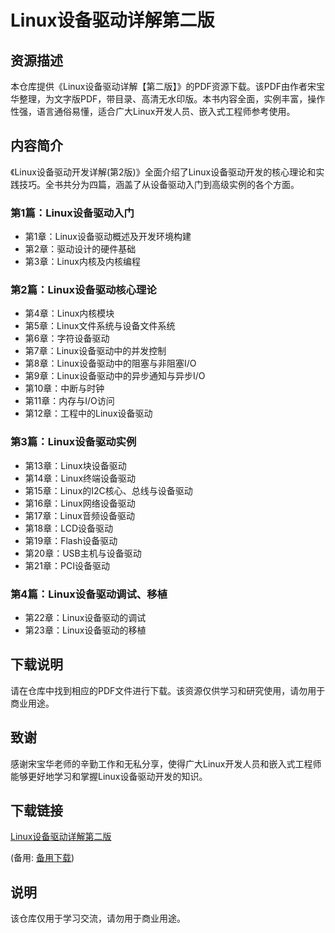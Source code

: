 # Linux设备驱动详解第二版

## 资源描述

本仓库提供《Linux设备驱动详解【第二版】》的PDF资源下载。该PDF由作者宋宝华整理，为文字版PDF，带目录、高清无水印版。本书内容全面，实例丰富，操作性强，语言通俗易懂，适合广大Linux开发人员、嵌入式工程师参考使用。

## 内容简介

《Linux设备驱动开发详解(第2版)》全面介绍了Linux设备驱动开发的核心理论和实践技巧。全书共分为四篇，涵盖了从设备驱动入门到高级实例的各个方面。

### 第1篇：Linux设备驱动入门
- 第1章：Linux设备驱动概述及开发环境构建
- 第2章：驱动设计的硬件基础
- 第3章：Linux内核及内核编程

### 第2篇：Linux设备驱动核心理论
- 第4章：Linux内核模块
- 第5章：Linux文件系统与设备文件系统
- 第6章：字符设备驱动
- 第7章：Linux设备驱动中的并发控制
- 第8章：Linux设备驱动中的阻塞与非阻塞I/O
- 第9章：Linux设备驱动中的异步通知与异步I/O
- 第10章：中断与时钟
- 第11章：内存与I/O访问
- 第12章：工程中的Linux设备驱动

### 第3篇：Linux设备驱动实例
- 第13章：Linux块设备驱动
- 第14章：Linux终端设备驱动
- 第15章：Linux的I2C核心、总线与设备驱动
- 第16章：Linux网络设备驱动
- 第17章：Linux音频设备驱动
- 第18章：LCD设备驱动
- 第19章：Flash设备驱动
- 第20章：USB主机与设备驱动
- 第21章：PCI设备驱动

### 第4篇：Linux设备驱动调试、移植
- 第22章：Linux设备驱动的调试
- 第23章：Linux设备驱动的移植

## 下载说明

请在仓库中找到相应的PDF文件进行下载。该资源仅供学习和研究使用，请勿用于商业用途。

## 致谢

感谢宋宝华老师的辛勤工作和无私分享，使得广大Linux开发人员和嵌入式工程师能够更好地学习和掌握Linux设备驱动开发的知识。

## 下载链接
[Linux设备驱动详解第二版](https://pan.quark.cn/s/15527e19765c) 

(备用: [备用下载](https://pan.baidu.com/s/1Omz3V9XW5ykY7nTud3TtGQ?pwd=1234))

## 说明

该仓库仅用于学习交流，请勿用于商业用途。
